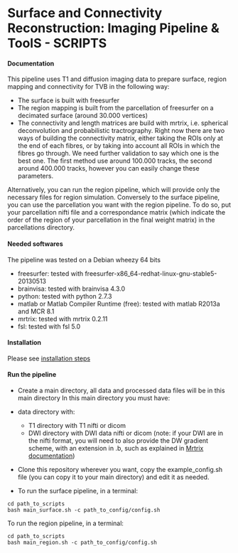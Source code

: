 # Surface and Connectivity Reconstruction: Imaging Pipeline & ToolS - SCRIPTS

#### Documentation
This pipeline uses T1 and diffusion imaging data to prepare surface, region mapping and connectivity for TVB in the following way:

- The surface is built with freesurfer
- The region mapping is built from the parcellation of freesurfer on a decimated surface (around 30.000 vertices)
- The connectivity and length matrices are build with mrtrix, i.e. spherical deconvolution and probabilistic tractrography. Right now there are two ways of building the connectivity matrix, either taking the ROIs only at the end of each fibres, or by taking into account all ROIs in which the fibres go through. We need further validation to say which one is the best one. The first method use around 100.000 tracks, the second around 400.000 tracks, however you can easily change these parameters.

Alternatively, you can run the region pipeline, which will provide only the necessary files for region simulation.
Conversely to the surface pipeline, you can use the parcellation you want with the region pipeline. To do so, put your parcellation nifti file and a correspondance matrix (which indicate the order of the region of your parcellation in the final weight matrix) in the parcellations directory.

#### Needed softwares
The pipeline was tested on a Debian wheezy 64 bits
- freesurfer: tested with freesurfer-x86_64-redhat-linux-gnu-stable5-20130513
- brainvisa: tested with brainvisa 4.3.0
- python: tested with python 2.7.3
- matlab or Matlab Compiler Runtime (free): tested with matlab R2013a and MCR 8.1
- mrtrix: tested with mrtrix 0.2.11
- fsl: tested with fsl 5.0

#### Installation
Please see [installation steps](scripts_installation_steps.md)

#### Run the pipeline 
- Create a main directory, all data and processed data files will be in this main directory
In this main directory you must have:

 - data directory with:
    - T1 directory with T1 nifti or dicom
    - DWI directory with DWI data nifti or dicom
    (note: if your DWI are in the nifti format, you will need to also provide the DW gradient scheme, with an extension in .b, such as explained in [Mrtrix documentation](http://www.brain.org.au/software/mrtrix/tractography/dwi.html))

- Clone this repository wherever you want, copy the example_config.sh file (you can copy it to your main directory) and edit it as needed.

- To run the surface pipeline, in a terminal:
```shell
cd path_to_scripts
bash main_surface.sh -c path_to_config/config.sh
```
To run the region pipeline, in a terminal:
```shell
cd path_to_scripts
bash main_region.sh -c path_to_config/config.sh
```
